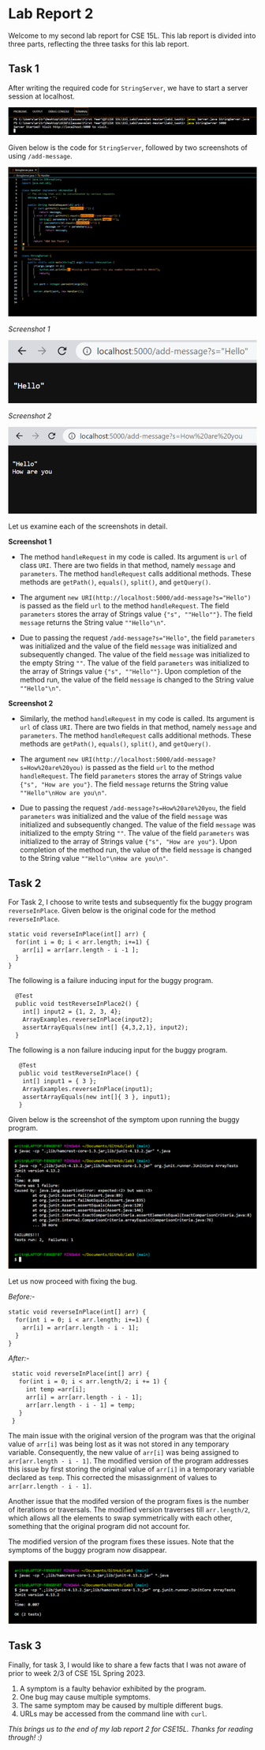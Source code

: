 Lab Report 2
=============
Welcome to my second lab report for CSE 15L. This lab report is divided into three parts, reflecting the three tasks for this lab report.

Task 1
------

After writing the required code for `StringServer`, we have to start a server session at localhost. 

![Image](localhost_connect.png)

Given below is the code for `StringServer`, followed by two screenshots of using `/add-message`.

![Image](stringserver.png)

*Screenshot 1*

![Image](localhost_str_1.png)

*Screenshot 2*

![Image](localhost_str_2.png)

Let us examine each of the screenshots in detail.

**Screenshot 1**

* The method `handleRequest` in my code is called. Its argument is `url` of class `URI`. There are two fields in that method, namely `message` and `parameters`. The method `handleRequest` calls additional methods. These methods are `getPath()`, `equals()`, `split()`, and `getQuery()`.

* The argument `new URI(http://localhost:5000/add-message?s="Hello")` is passed as the field `url` to the method `handleRequest`. The field `parameters` stores the array of Strings value `{"s", ""Hello""}`. The field `message` returns the String value `""Hello"\n"`.

* Due to passing the request `/add-message?s="Hello"`, the field `parameters` was initialized and the value of the field `message` was initialized and subsequently changed. The value of the field `message` was initialized to the empty String `""`. The value of the field  `parameters` was initialized to the array of Strings value `{"s", ""Hello""}`. Upon completion of the method run, the value of the field `message` is changed to the String value  `""Hello"\n"`. 

**Screenshot 2**

* Similarly, the method `handleRequest` in my code is called. Its argument is `url` of class `URI`. There are two fields in that method, namely `message` and `parameters`. The method `handleRequest` calls additional methods. These methods are `getPath()`, `equals()`, `split()`, and `getQuery()`.

* The argument `new URI(http://localhost:5000/add-message?s=How%20are%20you)` is passed as the field `url` to the method `handleRequest`. The field `parameters` stores the array of Strings value `{"s", "How are you"}`. The field `message` returns the String value `""Hello"\nHow are you\n"`.

* Due to passing the request `/add-message?s=How%20are%20you`, the field `parameters` was initialized and the value of the field `message` was initialized and subsequently changed. The value of the field `message` was initialized to the empty String `""`. The value of the field  `parameters` was initialized to the array of Strings value `{"s", "How are you"}`. Upon completion of the method run, the value of the field `message` is changed to the String value  `""Hello"\nHow are you\n"`. 

Task 2
---------

For Task 2, I choose to write tests and subsequently fix the buggy program `reverseInPlace`. Given below is the original code for the method `reverseInPlace`.

```
static void reverseInPlace(int[] arr) {
  for(int i = 0; i < arr.length; i+=1) {
    arr[i] = arr[arr.length - i -1 ];
  }
}
```

The following is a failure inducing input for the buggy program.

```
  @Test
  public void testReverseInPlace2() {
    int[] input2 = {1, 2, 3, 4};
    ArrayExamples.reverseInPlace(input2);
    assertArrayEquals(new int[] {4,3,2,1}, input2);
  }
```

The following is a non failure inducing input for the buggy program.

```
   @Test 
   public void testReverseInPlace() {
    int[] input1 = { 3 };
    ArrayExamples.reverseInPlace(input1);
    assertArrayEquals(new int[]{ 3 }, input1);
   }
```

Given below is the screenshot of the symptom upon running the buggy program.

![Image](lab2_task2_symptoms.png)

Let us now proceed with fixing the bug. 

*Before:-*

```
static void reverseInPlace(int[] arr) {
  for(int i = 0; i < arr.length; i+=1) {
    arr[i] = arr[arr.length - i - 1];
  }
}
```

*After:-*

```
 static void reverseInPlace(int[] arr) {
   for(int i = 0; i < arr.length/2; i += 1) {
     int temp =arr[i];
     arr[i] = arr[arr.length - i - 1];
     arr[arr.length - i - 1] = temp;
   }
 }
```

The main issue with the original version of the program was that the original value of `arr[i]` was being lost as it was not stored in any temporary variable. Consequently, the new value of `arr[i]` was being assigned to `arr[arr.length - i - 1]`. The modified version of the program addresses this issue by first storing the original value of `arr[i]` in a temporary variable declared as `temp`. This corrected the misassignment of values to `arr[arr.length - i - 1]`.

Another issue that the modifed version of the program fixes is the number of iterations or traversals. The modified version traverses till `arr.length/2`, which allows all the elements to swap symmetrically with each other, something that the original program did not account for.

The modified version of the program fixes these issues. Note that the symptoms of the buggy program now disappear.

![Image](symptom_gone_task2.png)


Task 3
------

Finally, for task 3, I would like to share a few facts that I was not aware of prior to week 2/3 of CSE 15L Spring 2023.

1. A symptom is a faulty behavior exhibited by the program.
2. One bug may cause multiple symptoms.
3. The same symptom may be caused by multiple different bugs.
4. URLs may be accessed from the command line with `curl`.


*This brings us to the end of my lab report 2 for CSE15L. Thanks for reading through! :)*























